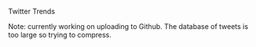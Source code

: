 Twitter Trends

Note: currently working on uploading to Github. The database of tweets is too large so trying to compress.

